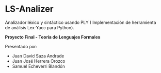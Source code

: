 # LS-Analizer
Analizador léxico y sintáctico usando PLY ( Implementación de herramienta de análisis Lex-Yacc para Python).

**Proyecto Final - Teoría de Lenguajes Formales**

Presentado por:
- Juan David Saza Andrade
- Juan José Herrera Orozco
- Samuel Echeverri Blandón